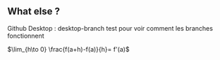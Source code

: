 ## What else ?

Github Desktop : desktop-branch
    test pour voir comment les branches fonctionnent

$\lim_{h\to 0} \frac{f(a+h)-f(a)}{h}= f'(a)$
